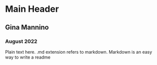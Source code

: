 # Main Header
## Gina Mannino
### August 2022


Plain text here.
.md extension refers to markdown.
Markdown is an easy way to write a readme
